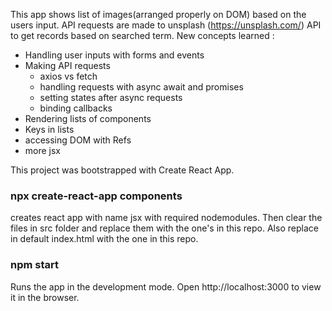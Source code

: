 This app shows list of images(arranged properly on DOM) based on the users input. API requests are made to unsplash (https://unsplash.com/) API to get records based on searched term. New concepts learned :

- Handling user inputs with forms and events
- Making API requests
	- axios vs fetch
	- handling requests with async await and promises
	- setting states after async requests
	- binding callbacks
- Rendering lists of components
- Keys in lists
- accessing DOM with Refs
- more jsx

This project was bootstrapped with Create React App.

### npx create-react-app components
creates react app with name jsx with required nodemodules. Then clear the files in src folder and replace them with the one's in this repo. Also replace in default index.html with the one in this repo.

### npm start
Runs the app in the development mode. Open http://localhost:3000 to view it in the browser.